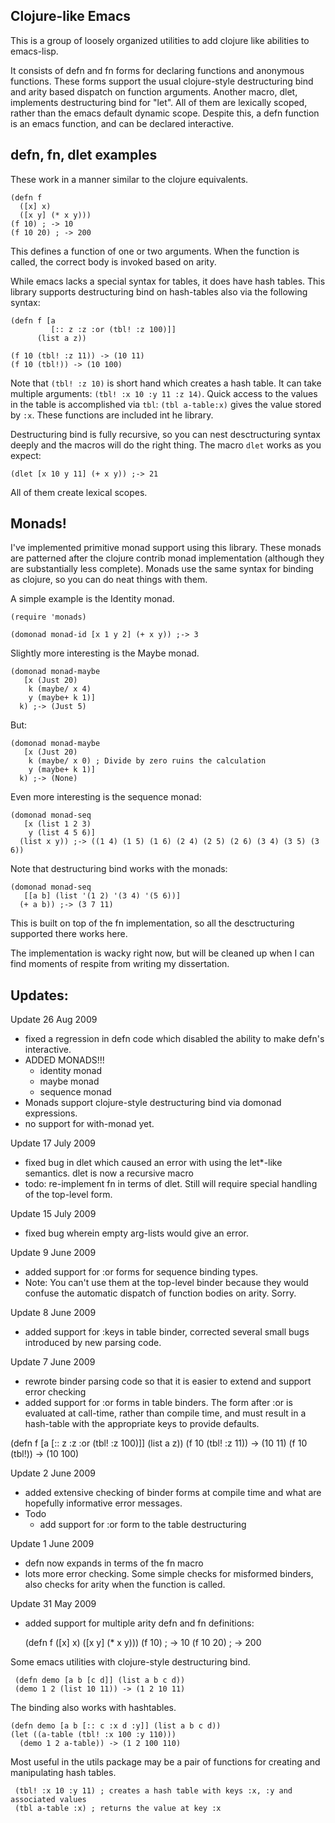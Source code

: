 Clojure-like Emacs
------------------

This is a group of loosely organized utilities to add clojure like
abilities to emacs-lisp.

It consists of defn and fn forms for declaring functions and anonymous
functions.  These forms support the usual clojure-style destructuring
bind and arity based dispatch on function arguments.  Another macro,
dlet, implements destructuring bind for "let".  All of them are
lexically scoped, rather than the emacs default dynamic scope.
Despite this, a defn function is an emacs function, and can be
declared interactive.

defn, fn, dlet examples
-----------------------

These work in a manner similar to the clojure equivalents.

    (defn f 
      ([x] x)
	  ([x y] (* x y)))
    (f 10) ; -> 10
    (f 10 20) ; -> 200

This defines a function of one or two arguments.  When the function is
called, the correct body is invoked based on arity.

While emacs lacks a special syntax for tables, it does have hash
tables.  This library supports destructuring bind on hash-tables also
via the following syntax:

    (defn f [a 
		     [:: z :z :or (tbl! :z 100)]] 
          (list a z))

    (f 10 (tbl! :z 11)) -> (10 11)
    (f 10 (tbl!)) -> (10 100)


Note that `(tbl! :z 10)` is short hand which creates a hash table.  It
can take multiple arguments: `(tbl! :x 10 :y 11 :z 14)`.  Quick access
to the values in the table is accomplished via `tbl`: `(tbl
a-table:x)` gives the value stored by `:x`.  These functions are
included int he library.

Destructuring bind is fully recursive, so you can nest desctructuring
syntax deeply and the macros will do the right thing.  The macro
`dlet` works as you expect:

    (dlet [x 10 y 11] (+ x y)) ;-> 21

All of them create lexical scopes.

Monads!
-------

I've implemented primitive monad support using this library.  These
monads are patterned after the clojure contrib monad implementation
(although they are substantially less complete).  Monads use the same
syntax for binding as clojure, so you can do neat things with them.

A simple example is the Identity monad.

    (require 'monads)

    (domonad monad-id [x 1 y 2] (+ x y)) ;-> 3

Slightly more interesting is the Maybe monad.

    (domonad monad-maybe 
       [x (Just 20) 
        k (maybe/ x 4) 
        y (maybe+ k 1)] 
      k) ;-> (Just 5)

But:

    (domonad monad-maybe 
       [x (Just 20) 
        k (maybe/ x 0) ; Divide by zero ruins the calculation
        y (maybe+ k 1)] 
      k) ;-> (None)

Even more interesting is the sequence monad:

    (domonad monad-seq 
       [x (list 1 2 3) 
        y (list 4 5 6)] 
      (list x y)) ;-> ((1 4) (1 5) (1 6) (2 4) (2 5) (2 6) (3 4) (3 5) (3 6))

Note that destructuring bind works with the monads:

    (domonad monad-seq
       [[a b] (list '(1 2) '(3 4) '(5 6))]
      (+ a b)) ;-> (3 7 11)

This is built on top of the fn implementation, so all the
desctructuring supported there works here.

The implementation is wacky right now, but will be cleaned up when I
can find moments of respite from writing my dissertation.
  
Updates:
--------

Update 26 Aug 2009

* fixed a regression in defn code which disabled the ability to make defn's interactive.
* ADDED MONADS!!!
  * identity monad
  * maybe monad
  * sequence monad
* Monads support clojure-style destructuring bind via domonad expressions.
* no support for with-monad yet.


Update 17 July 2009

* fixed bug in dlet which caused an error with using the let*-like semantics.  dlet is now a recursive macro
* todo: re-implement fn in terms of dlet.  Still will require special handling of the top-level form.

Update 15 July 2009

* fixed bug wherein empty arg-lists would give an error.

Update 9 June 2009
* added support for :or forms for sequence binding types.
* Note: You can't use them at the top-level binder because they would confuse the automatic dispatch of function bodies on arity.  Sorry.

Update 8 June 2009
* added support for :keys in table binder, corrected several small bugs introduced by new parsing code.

Update 7 June 2009
* rewrote binder parsing code so that it is easier to extend and support error checking
* added support for :or forms in table binders.  The form after :or is evaluated at call-time, rather than compile time, and must result in a hash-table with the appropriate keys to provide defaults.

(defn f [a [:: z :z :or (tbl! :z 100)]] (list a z))
(f 10 (tbl! :z 11)) -> (10 11)
(f 10 (tbl!)) -> (10 100)


Update 2 June 2009
* added extensive checking of binder forms at compile time and what are hopefully informative error messages. 
* Todo
  - add support for :or form to the table destructuring

Update 1 June 2009
* defn now expands in terms of the fn macro
* lots more error checking.  Some simple checks for misformed binders, also checks for arity when the function is called.

Update 31 May 2009
* added support for multiple arity defn and fn definitions:

    (defn f 
      ([x] x)
	  ([x y] (* x y)))
    (f 10) ; -> 10
    (f 10 20) ; -> 200

  

Some emacs utilities with clojure-style destructuring bind.

	 (defn demo [a b [c d]] (list a b c d))
	 (demo 1 2 (list 10 11)) -> (1 2 10 11)

The binding also works with hashtables.

	(defn demo [a b [:: c :x d :y]] (list a b c d))
	(let ((a-table (tbl! :x 100 :y 110)))
	  (demo 1 2 a-table)) -> (1 2 100 110)

Most useful in the utils package may be a pair of functions for creating and manipulating hash tables.

	 (tbl! :x 10 :y 11) ; creates a hash table with keys :x, :y and associated values
	 (tbl a-table :x) ; returns the value at key :x

